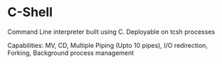 # C-Shell
Command Line interpreter built using C. Deployable on tcsh processes


Capabilities: MV, CD, Multiple Piping (Upto 10 pipes), I/O redirection, Forking, Background process management
